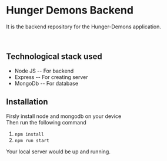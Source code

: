 # Hunger Demons Backend
It is the backend repository for the Hunger-Demons application.

<br/>

## Technological stack used
<ul>
  <li>Node JS -- For backend</li>
  <li>Express -- For creating server </li>
  <li>MongoDb -- For database </li>
</ul>

 ## Installation
 Firsly install node and mongodb on your device<br/>
 Then run the following command
 <ol>
 <li><code>npm install</code></li>
 <li><code>npm run start</code></li>
</ol>
Your local server would be up and running.

